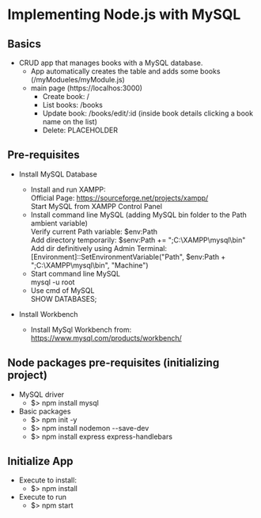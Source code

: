 # Implementing Node.js with MySQL

## Basics

- CRUD app that manages books with a MySQL database.
  - App automatically creates the table and adds some books (/myModueles/myModule.js)
  - main page (https://localhos:3000)
    - Create book: /
    - List books: /books
    - Update book: /books/edit/:id (inside book details clicking a book name on the list)
    - Delete: PLACEHOLDER

## Pre-requisites

- Install MySQL Database

  - Install and run XAMPP: \
    Official Page: https://sourceforge.net/projects/xampp/ \
    Start MySQL from XAMPP Control Panel
  - Install command line MySQL (adding MySQL bin folder to the Path ambient variable)\
    Verify current Path variable: $env:Path \
    Add directory temporarily: $senv:Path += ";C:\XAMPP\mysql\bin" \
    Add dir definitively using Admin Terminal: [Environment]::SetEnvironmentVariable("Path", $env:Path + ";C:\XAMPP\mysql\bin", "Machine")
  - Start command line MySQL \
    mysql -u root
  - Use cmd of MySQL \
    SHOW DATABASES;

- Install Workbench
  - Install MySql Workbench from: https://www.mysql.com/products/workbench/

## Node packages pre-requisites (initializing project)

- MySQL driver
  - $> npm install mysql
- Basic packages
  - $> npm init -y
  - $> npm install nodemon --save-dev
  - $> npm install express express-handlebars

## Initialize App

- Execute to install:
  - $> npm install
- Execute to run
  - $> npm start
